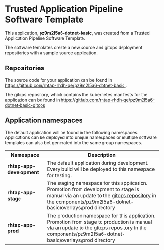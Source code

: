 # Trusted Application Pipeline Software Template

This application, **pz9m2l5a6-dotnet-basic**, was created from a Trusted Application Pipeline Software Template.

The software templates create a new source and gitops deployment repositories with a sample source application. 

## Repositories

The source code for your application can be found in [https://github.com/rhtap-rhdh-qe/pz9m2l5a6-dotnet-basic ](https://github.com/rhtap-rhdh-qe/pz9m2l5a6-dotnet-basic ).
 
The gitops repository, which contains the kubernetes manifests for the application can be found in 
[https://github.com/rhtap-rhdh-qe/pz9m2l5a6-dotnet-basic-gitops ](https://github.com/rhtap-rhdh-qe/pz9m2l5a6-dotnet-basic-gitops ) 

## Application namespaces 

The default application will be found in the following namespaces. Applications can be deployed into unique namespaces or multiple software templates can also bet generated into the same group namespaces.  

|  Namespace   |  Description   |  
| -------- | -------- |   
| **rhtap-app-development** | The default application during development. Every build will be deployed to this namespace for testing. | 
| **rhtap-app-stage** | The staging namespace for this application. Promotion from development to stage is manual via an update to the [gitops repository](https://github.com/rhtap-rhdh-qe/pz9m2l5a6-dotnet-basic-gitops ) in the components/pz9m2l5a6-dotnet-basic/overlays/prod directory |  
| **rhtap-app-prod** | The production namespace for this application. Promotion from stage to production is manual via an update to the [gitops repository](https://github.com/rhtap-rhdh-qe/pz9m2l5a6-dotnet-basic-gitops ) in the components/pz9m2l5a6-dotnet-basic/overlays/prod directory | 